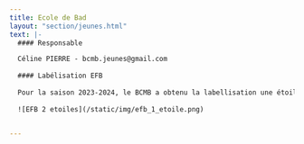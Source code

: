 ```yaml
---
title: Ecole de Bad
layout: "section/jeunes.html"
text: |-
  #### Responsable

  Céline PIERRE - bcmb.jeunes@gmail.com
  
  #### Labélisation EFB
  
  Pour la saison 2023-2024, le BCMB a obtenu la labellisation une étoile de son Ecole de Badminton.
  
  ![EFB 2 etoiles](/static/img/efb_1_etoile.png)
  

---
```

